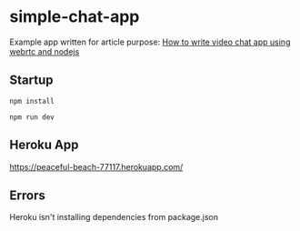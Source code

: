# simple-chat-app

Example app written for article purpose:
[How to write video chat app using webrtc and nodejs](https://tsh.io/blog/how-to-write-video-chat-app-using-webrtc-and-nodejs/)

## Startup

```npm install```

```npm run dev```

## Heroku App

https://peaceful-beach-77117.herokuapp.com/

## Errors

Heroku isn't installing dependencies from package.json
